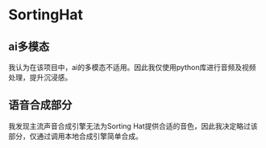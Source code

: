 # SortingHat


## ai多模态

我认为在该项目中，ai的多模态不适用。因此我仅使用python库进行音频及视频处理，提升沉浸感。

## 语音合成部分

我发现主流声音合成引擎无法为Sorting Hat提供合适的音色，因此我决定略过该部分，仅通过调用本地合成引擎简单合成。